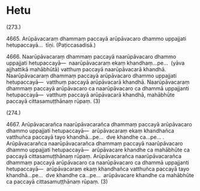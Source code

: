 

# Hetu







(273.)

4665\. Arūpāvacaraṃ dhammaṃ paccayā arūpāvacaro dhammo uppajjati hetupaccayā…  tīṇi. (Paṭiccasadisā.)

4666\. Naarūpāvacaraṃ dhammaṃ paccayā naarūpāvacaro dhammo uppajjati hetupaccayā—  naarūpāvacaraṃ ekaṃ khandhaṃ…pe…  (yāva ajjhattikā mahābhūtā) vatthuṃ paccayā naarūpāvacarā khandhā. Naarūpāvacaraṃ dhammaṃ paccayā arūpāvacaro dhammo uppajjati hetupaccayā—  vatthuṃ paccayā arūpāvacarā khandhā. Naarūpāvacaraṃ dhammaṃ paccayā arūpāvacaro ca naarūpāvacaro ca dhammā uppajjanti hetupaccayā—  vatthuṃ paccayā arūpāvacarā khandhā, mahābhūte paccayā cittasamuṭṭhānaṃ rūpaṃ. (3)

(274.)

4667\. Arūpāvacarañca naarūpāvacarañca dhammaṃ paccayā arūpāvacaro dhammo uppajjati hetupaccayā—  arūpāvacaraṃ ekaṃ khandhañca vatthuñca paccayā tayo khandhā…pe…  dve khandhe ca…pe… . Arūpāvacarañca naarūpāvacarañca dhammaṃ paccayā naarūpāvacaro dhammo uppajjati hetupaccayā—  arūpāvacare khandhe ca mahābhūte ca paccayā cittasamuṭṭhānaṃ rūpaṃ. Arūpāvacarañca naarūpāvacarañca dhammaṃ paccayā arūpāvacaro ca naarūpāvacaro ca dhammā uppajjanti hetupaccayā—  arūpāvacaraṃ ekaṃ khandhañca vatthuñca paccayā tayo khandhā…pe…  dve khandhe ca…pe…  arūpāvacare khandhe ca mahābhūte ca paccayā cittasamuṭṭhānaṃ rūpaṃ. (3)



